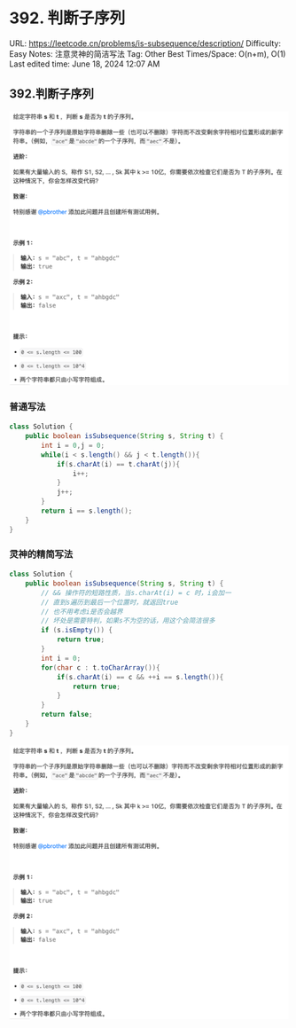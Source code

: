# 392. 判断子序列

URL: https://leetcode.cn/problems/is-subsequence/description/
Difficulty: Easy
Notes: 注意灵神的简洁写法
Tag: Other
Best Times/Space: O(n+m), O(1)
Last edited time: June 18, 2024 12:07 AM

## 392.判断子序列

![Untitled](image/392%20%E5%88%A4%E6%96%AD%E5%AD%90%E5%BA%8F%E5%88%97/Untitled.png)

### 普通写法

```java
class Solution {
    public boolean isSubsequence(String s, String t) {
        int i = 0,j = 0;
        while(i < s.length() && j < t.length()){
            if(s.charAt(i) == t.charAt(j)){
                i++;
            }
            j++;
        }
        return i == s.length();
    }
}
```

### 灵神的精简写法

```java
class Solution {
    public boolean isSubsequence(String s, String t) {
        // && 操作符的短路性质，当s.charAt(i) = c 时，i会加一
        // 直到s遍历到最后一个位置时，就返回true
        // 也不用考虑i是否会越界
        // 坏处是需要特判，如果s不为空的话，用这个会简洁很多
        if (s.isEmpty()) {
            return true;
        }
        int i = 0;
        for(char c : t.toCharArray()){
            if(s.charAt(i) == c && ++i == s.length()){
                return true;
            }
        }
        return false;
    }
}
```

![Untitled](image/392%20%E5%88%A4%E6%96%AD%E5%AD%90%E5%BA%8F%E5%88%97/Untitled%201.png)